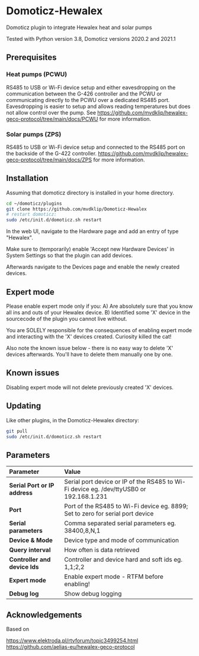 # Domoticz-Hewalex
Domoticz plugin to integrate Hewalex heat and solar pumps

Tested with Python version 3.8, Domoticz versions 2020.2 and 2021.1

## Prerequisites

### Heat pumps (PCWU)

RS485 to USB or Wi-Fi device setup and either eavesdropping on the communication between the G-426 controller and the PCWU or communicating directly to the PCWU over a dedicated RS485 port. Eavesdropping is easier to setup and allows reading temperatures but does not allow control over the pump. See https://github.com/mvdklip/hewalex-geco-protocol/tree/main/docs/PCWU for more information.

### Solar pumps (ZPS)

RS485 to USB or Wi-Fi device setup and connected to the RS485 port on the backside of the G-422 controller. https://github.com/mvdklip/hewalex-geco-protocol/tree/main/docs/ZPS for more information.

## Installation

Assuming that domoticz directory is installed in your home directory.

```bash
cd ~/domoticz/plugins
git clone https://github.com/mvdklip/Domoticz-Hewalex
# restart domoticz:
sudo /etc/init.d/domoticz.sh restart
```
In the web UI, navigate to the Hardware page and add an entry of type "Hewalex".

Make sure to (temporarily) enable 'Accept new Hardware Devices' in System Settings so that the plugin can add devices.

Afterwards navigate to the Devices page and enable the newly created devices.

## Expert mode

Please enable expert mode only if you:
A) Are absolutely sure that you know all ins and outs of your Hewalex device.
B) Identified some 'X' device in the sourcecode of the plugin you cannot live without.

You are SOLELY responsible for the consequences of enabling expert mode and interacting with the 'X' devices created. Curiosity killed the cat!

Also note the known issue below - there is no easy way to delete 'X' devices afterwards. You'll have to delete them manually one by one.

## Known issues

Disabling expert mode will not delete previously created 'X' devices.

## Updating

Like other plugins, in the Domoticz-Hewalex directory:
```bash
git pull
sudo /etc/init.d/domoticz.sh restart
```

## Parameters

| Parameter | Value |
| :--- | :--- |
| **Serial Port or IP address** | Serial port device or IP of the RS485 to Wi-Fi device eg. /dev/ttyUSB0 or 192.168.1.231 |
| **Port** | Port of the RS485 to Wi-Fi device eg. 8899; Set to zero for serial port device |
| **Serial parameters** | Comma separated serial parameters eg. 38400,8,N,1 |
| **Device & Mode** | Device type and mode of communication |
| **Query interval** | How often is data retrieved |
| **Controller and device Ids** | Controller and device hard and soft ids eg. 1,1;2,2 |
| **Expert mode** | Enable expert mode - RTFM before enabling! |
| **Debug log** | Show debug logging |

## Acknowledgements

Based on

https://www.elektroda.pl/rtvforum/topic3499254.html \
https://github.com/aelias-eu/hewalex-geco-protocol
